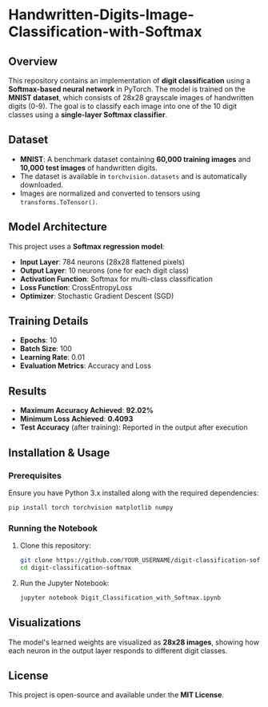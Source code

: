 # Handwritten-Digits-Image-Classification-with-Softmax

## Overview
This repository contains an implementation of **digit classification** using a **Softmax-based neural network** in PyTorch. The model is trained on the **MNIST dataset**, which consists of 28x28 grayscale images of handwritten digits (0-9). The goal is to classify each image into one of the 10 digit classes using a **single-layer Softmax classifier**.

## Dataset
- **MNIST**: A benchmark dataset containing **60,000 training images** and **10,000 test images** of handwritten digits.
- The dataset is available in `torchvision.datasets` and is automatically downloaded.
- Images are normalized and converted to tensors using `transforms.ToTensor()`.

## Model Architecture
This project uses a **Softmax regression model**:
- **Input Layer**: 784 neurons (28x28 flattened pixels)
- **Output Layer**: 10 neurons (one for each digit class)
- **Activation Function**: Softmax for multi-class classification
- **Loss Function**: CrossEntropyLoss
- **Optimizer**: Stochastic Gradient Descent (SGD)

## Training Details
- **Epochs**: 10
- **Batch Size**: 100
- **Learning Rate**: 0.01
- **Evaluation Metrics**: Accuracy and Loss

## Results
- **Maximum Accuracy Achieved**: **92.02%**
- **Minimum Loss Achieved**: **0.4093**
- **Test Accuracy** (after training): Reported in the output after execution

## Installation & Usage
### Prerequisites
Ensure you have Python 3.x installed along with the required dependencies:
```bash
pip install torch torchvision matplotlib numpy
```

### Running the Notebook
1. Clone this repository:
   ```bash
   git clone https://github.com/YOUR_USERNAME/digit-classification-softmax.git
   cd digit-classification-softmax
   ```
2. Run the Jupyter Notebook:
   ```bash
   jupyter notebook Digit_Classification_with_Softmax.ipynb
   ```

## Visualizations
The model's learned weights are visualized as **28x28 images**, showing how each neuron in the output layer responds to different digit classes.

## License
This project is open-source and available under the **MIT License**.

